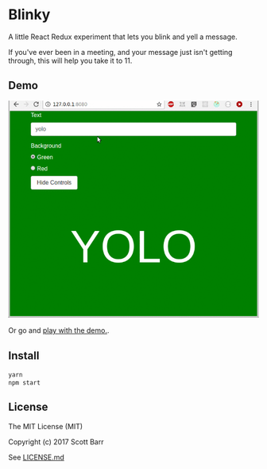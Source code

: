 # Blinky

A little React Redux experiment that lets you blink and yell a message.

If you've ever been in a meeting, and your message just isn't getting
through, this will help you take it to 11.

## Demo

![Blinky demo](./screenshots/blinky-demo.gif)

Or go and [play with the demo.](http://blinky-app.s3-website-ap-southeast-2.amazonaws.com/).

## Install

    yarn
    npm start

## License

The MIT License (MIT)

Copyright (c) 2017 Scott Barr

See [LICENSE.md](LICENSE.md)

